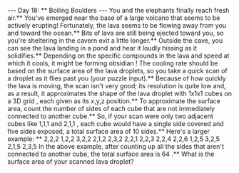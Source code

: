--- Day 18: ** Boiling Boulders ---
You and the elephants finally reach fresh air.** You've emerged near the base of a large volcano that seems to be actively erupting! Fortunately, the lava seems to be flowing away from you and toward the ocean.**
Bits of lava are still being ejected toward you, so you're sheltering in the cavern exit a little longer.** Outside the cave, you can see the lava landing in a pond and hear it loudly hissing as it solidifies.**
Depending on the specific compounds in the lava and speed at which it cools, it might be forming
obsidian
! The cooling rate should be based on the surface area of the lava droplets, so you take a quick scan of a droplet as it flies past you (your puzzle input).**
Because of how quickly the lava is moving, the scan isn't very good; its resolution is quite low and, as a result, it approximates the shape of the lava droplet with
1x1x1
cubes
on a 3D grid
, each given as its
x,y,z
position.**
To approximate the surface area, count the number of sides of each cube that are not immediately connected to another cube.** So, if your scan were only two adjacent cubes like
1,1,1
and
2,1,1
, each cube would have a single side covered and five sides exposed, a total surface area of
10
sides.**
Here's a larger example: **
2,2,2
1,2,2
3,2,2
2,1,2
2,3,2
2,2,1
2,2,3
2,2,4
2,2,6
1,2,5
3,2,5
2,1,5
2,3,5
In the above example, after counting up all the sides that aren't connected to another cube, the total surface area is
64
.**
What is the surface area of your scanned lava droplet?